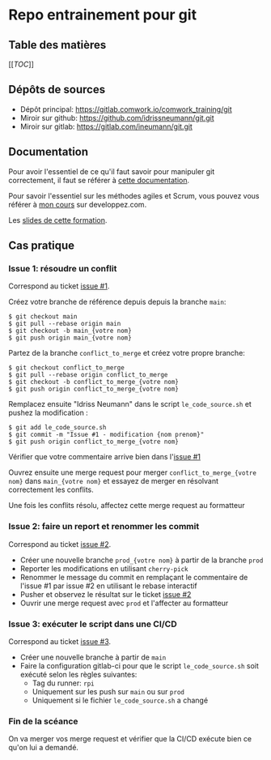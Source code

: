 # Repo entrainement pour git

## Table des matières

[[_TOC_]]

## Dépôts de sources

* Dépôt principal: https://gitlab.comwork.io/comwork_training/git
* Miroir sur github: https://github.com/idrissneumann/git.git
* Miroir sur gitlab: https://gitlab.com/ineumann/git.git
## Documentation

Pour avoir l'essentiel de ce qu'il faut savoir pour manipuler git correctement, il faut se référer à [cette documentation](./git.md).

Pour savoir l'essentiel sur les méthodes agiles et Scrum, vous pouvez vous référer à [mon cours](https://ineumann.developpez.com/tutoriels/alm/agile_scrum/) sur developpez.com.

Les [slides de cette formation](./formation.pdf).

## Cas pratique

### Issue 1: résoudre un conflit

Correspond au ticket [issue #1](./https://gitlab.comwork.io/comwork_training/git/-/issues/1).

Créez votre branche de référence depuis depuis la branche `main`:

```shell
$ git checkout main
$ git pull --rebase origin main
$ git checkout -b main_{votre nom}
$ git push origin main_{votre nom}
```

Partez de la branche `conflict_to_merge` et créez votre propre branche:

```shell
$ git checkout conflict_to_merge
$ git pull --rebase origin conflict_to_merge
$ git checkout -b conflict_to_merge_{votre nom}
$ git push origin conflict_to_merge_{votre nom}
```

Remplacez ensuite "Idriss Neumann" dans le script `le_code_source.sh` et pushez la modification :

```shell
$ git add le_code_source.sh
$ git commit -m "Issue #1 - modification {nom prenom}"
$ git push origin conflict_to_merge_{votre nom}
```

Vérifier que votre commentaire arrive bien dans l'[issue #1](./https://gitlab.comwork.io/comwork_training/git/-/issues/1)

Ouvrez ensuite une merge request pour merger `conflict_to_merge_{votre nom}` dans `main_{votre nom}` et essayez de merger en résolvant correctement les conflits.

Une fois les conflits résolu, affectez cette merge request au formatteur

### Issue 2: faire un report et renommer les commit

Correspond au ticket [issue #2](./https://gitlab.comwork.io/comwork_training/git/-/issues/2).

* Créer une nouvelle branche `prod_{votre nom}` à partir de la branche `prod`
* Reporter les modifications en utilisant `cherry-pick`
* Renommer le message du commit en remplaçant le commentaire de l'issue #1 par issue #2 en utilisant le rebase interactif
* Pusher et observez le résultat sur le ticket [issue #2](./https://gitlab.comwork.io/comwork_training/git/-/issues/2)
* Ouvrir une merge request avec `prod` et l'affecter au formatteur

### Issue 3: exécuter le script dans une CI/CD

Correspond au ticket [issue #3](./https://gitlab.comwork.io/comwork_training/git/-/issues/3).

* Créer une nouvelle branche à partir de `main`
* Faire la configuration gitlab-ci pour que le script `le_code_source.sh` soit exécuté selon les règles suivantes:
  * Tag du runner: `rpi`
  * Uniquement sur les push sur `main` ou sur `prod`
  * Uniquement si le fichier `le_code_source.sh` a changé

### Fin de la scéance

On va merger vos merge request et vérifier que la CI/CD exécute bien ce qu'on lui a demandé.
